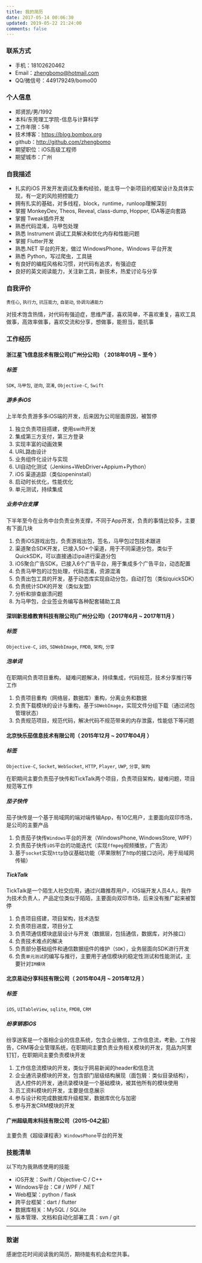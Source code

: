```yaml
---
title: 我的简历
date: 2017-05-14 00:06:30
updated: 2019-05-22 21:24:00
comments: false
---
```

 
### 联系方式

- 手机：18102620462
- Email：zhengbomo@hotmail.com
- QQ/微信号：449179249/bomo00

### 个人信息

- 郑贤凯/男/1992
- 本科/东莞理工学院-信息与计算科学
- 工作年限：5年
- 技术博客：https://blog.bombox.org
- github：http://github.com/zhengbomo
- 期望职位：iOS高级工程师
- 期望城市：广州

### 自我描述

* 扎实的iOS 开发开发调试及重构经验，能主导一个新项目的框架设计及具体实现，有一定的风险把控能力
* 拥有扎实的基础，对多线程，block，runtime，runloop理解深刻
* 掌握 MonkeyDev, Theos, Reveal, class-dump, Hopper, IDA等逆向套路
* 掌握 Tweak插件开发
* 熟悉代码混淆，马甲包处理
* 熟悉 Instrument 调试工具解决和优化内存和性能问题
* 掌握 Flutter开发
* 熟悉.NET 平台的开发，做过 WindowsPhone，Windows 平台开发
* 熟悉 Python，写过爬虫，工具链
* 有良好的编程⻛格和习惯，对代码有追求，有强迫症
* 良好的英文阅读能力，关注新工具，新技术，热爱讨论与分享
 
### 自我评价

`责任心`, `执行力`, `抗压能力`, `自驱动`, `协调沟通能力` 

对技术饱含热情，对代码有强迫症，思维严谨，喜欢简单，不喜欢重复，喜欢工具做事，高效率做事，喜欢交流和分享，想做事，能担当，能抗事


### 工作经历

#### 浙江星飞信息技术有限公司(广州分公司) （ 2018年01月 ~ 至今 ）

##### 标签

`SDK`, `马甲包`, `逆向`, `混淆`, `Objective-C`, `Swift`

##### 游多多iOS

上半年负责游多多iOS端的开发，后来因为公司层面原因，被暂停

1. 独立负责项目搭建，使用swift开发
2. 集成第三方支付，第三方登录
3. 实现丰富的动画效果
4. URL路由设计
5. 业务组件化设计与实现
6. UI自动化测试（Jenkins+WebDriver+Appium+Python）
7. iOS 渠道追踪（类似openinstall）
8. 启动时长优化，性能优化
9. 单元测试，持续集成

##### 业务中台支撑

下半年至今在业务中台负责业务支撑，不同于App开发，负责的事情比较多，主要有下面几块

1. 负责iOS游戏出包，负责游戏出包，签名，马甲包过包技术跟进
2. 渠道聚合SDK开发，已接入50+个渠道，用于不同渠道分包，类似于QuickSDK，可以直接通过ipa进行渠道分包
3. iOS聚合广告SDK，已接入6个广告平台，用于集成多个广告平台，动态配置
4. 负责马甲包的过包处理，代码混淆，资源混淆
5. 负责出包工具的开发，基于动态库实现自动分包，自动打包（类似quickSDK）
6. 负责统计SDK的开发（类似友盟）
7. 分析和排查崩溃问题
7. 为马甲包，企业签业务编写各种配套辅助工具

#### 深圳新思维教育科技有限公司(广州分公司)（ 2017年6月 ~ 2017年11月 ）

##### 标签

`Objective-C`, `iOS`, `SDWebImage`, `FMDB`, `架构`, `分享`

##### 泡单词

在职期间负责项目重构， 疑难问题解决，持续集成，代码规范，技术分享推行等工作

1. 负责项目重构（网络层，数据库）重构，分离业务和数据
2. 负责下载模块的设计与重构，基于`SDWebImage`，实现文件分组下载（通过闭包管理状态）
3. 负责规范项目，规范代码，解决代码不规范带来的内存泄露，性能低下等问题

#### 北京快乐茄信息技术有限公司（ 2015年12月 ~ 2017年04月 ）

##### 标签
`Objective-C`, `Socket`, `WebSocket`, `HTTP`, `Player`, `UWP`, `分享`, `架构`


在职期间主要负责茄子快传和TickTalk两个项目，负责项目架构，疑难问题，项目规范等工作

##### 茄子快传

茄子快传是一个基于局域网的端对端传输App，有10亿用户，主要面向双印市场，是公司的主要产品

1. 负责茄子快传`Windows`平台的开发（WindowsPhone, WindowsStore, WPF）
2. 负责茄子快传`iOS`平台的功能迭代（实现`ffmpeg`视频播放，广告流）
3. 基于`socket`实现`http`协议基础功能（苹果限制了http的接口访问，用于局域网传输）

##### TickTalk

TickTalk是一个陌生人社交应用，通过兴趣推荐用户，iOS端开发人员4人，我作为技术负责人，产品定位类似于陌陌，主要面向双印市场，后来没有推广起来被暂停

1. 负责项目搭建，项目架构，技术选型
2. 负责项目进度，项目分工
3. 负责项通信模块底层设计与开发（数据层，包括通信，数据库，对外接口）
4. 负责技术难点的解决
5. 负责部分基础组件和通信数据组件的维护（`SDK`），业务层面向SDK进行开发
6. 负责`单元测试`的编写与推行，主要用于通信模块的稳定性测试和性能测试，主要针对`IM模块`

#### 北京易动分享科技有限公司（ 2015年04月 ~ 2015年12月 ）

##### 标签
`iOS`, `UITableView`, `sqlite`, `FMDB`, `CRM`

##### 纷享销客iOS

纷享逍客是一个面相企业的信息系统，包含企业微信，工作信息流，考勤，工作报告，CRM等企业管理系统，在职期间主要负责业务相关模块的开发，竞品为阿里钉钉，在职期间主要负责模块开发

1. 工作信息流模块的开发，类似于网易新闻的header和信息流
2. 企业通讯录模块的开发，包含部门层级结构展现（面包屑：类似目录结构），选人控件的开发，通讯录模块是一个基础模块，被其他所有的模块使用
3. 员工资料模块的开发，主要是信息展示
4. 参与设计和完成数据库升级框架，数据库优化与加密
5. 参与开发CRM模块的开发

#### 广州超级周末科技有限公司（2015-04之前）

主要负责《超级课程表》`WindowsPhone`平台的开发



### 技能清单

以下均为我熟练使用的技能

- iOS开发：Swift / Objective-C / C++
- Windows平台：C# / WPF / .NET
- Web框架：python / flask
- 跨平台框架：dart / flutter
- 数据库相关：MySQL / SQLite
- 版本管理、文档和自动化部署工具：svn / git

---

### 致谢

感谢您花时间阅读我的简历，期待能有机会和您共事。
